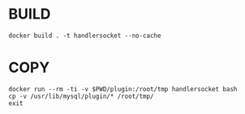 BUILD
=====

```
docker build . -t handlersocket --no-cache
```

COPY
====

```
docker run --rm -ti -v $PWD/plugin:/root/tmp handlersocket bash
cp -v /usr/lib/mysql/plugin/* /root/tmp/
exit
```
